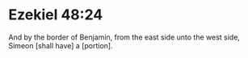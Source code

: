 # Ezekiel 48:24

And by the border of Benjamin, from the east side unto the west side, Simeon [shall have] a [portion].
